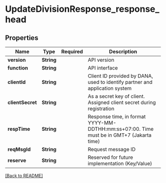# UpdateDivisionResponse_response_head
## Properties

| Name | Type | Required | Description |
| ------------- | ------------- | ------------- | ------------- |
| **version** | **String** |  | API version |
| **function** | **String** |  | API interface |
| **clientId** | **String** |  | Client ID provided by DANA, used to identify partner and application system |
| **clientSecret** | **String** |  | As a secret key of client. Assigned client secret during registration |
| **respTime** | **String** |  | Response time, in format YYYY-MM-DDTHH:mm:ss+07:00. Time must be in GMT+7 (Jakarta time) |
| **reqMsgId** | **String** |  | Request message ID |
| **reserve** | **String** |  | Reserved for future implementation (Key/Value) |

[[Back to README]](../../../../README.md)
